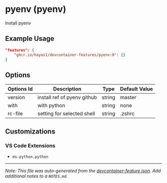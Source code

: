 
# pyenv (pyenv)

Install pyenv

## Example Usage

```json
"features": {
    "ghcr.io/hayas1/devcontainer-features/pyenv:0": {}
}
```

## Options

| Options Id | Description | Type | Default Value |
|-----|-----|-----|-----|
| version | install ref of pyenv github | string | master |
| with | with python | string | none |
| rc-file | setting for selected shell | string | .zshrc |

## Customizations

### VS Code Extensions

- `ms-python.python`



---

_Note: This file was auto-generated from the [devcontainer-feature.json](https://github.com/hayas1/devcontainer-features/blob/main/src/pyenv/devcontainer-feature.json).  Add additional notes to a `NOTES.md`._
